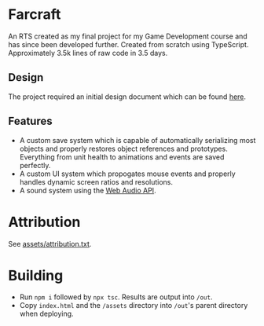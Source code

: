 # Farcraft
An RTS created as my final project for my Game Development course and has since been developed further. Created from scratch using TypeScript. Approximately 3.5k lines of raw code in 3.5 days.

## Design
The project required an initial design document which can be found [here](DesignDocument.md).

## Features
- A custom save system which is capable of automatically serializing most objects and properly restores object references and prototypes. Everything from unit health to animations and events are saved perfectly.
- A custom UI system which propogates mouse events and properly handles dynamic screen ratios and resolutions.
- A sound system using the [Web Audio API](https://developer.mozilla.org/en-US/docs/Web/API/Web_Audio_API).

# Attribution
See [assets/attribution.txt](assets/attribution.txt).

# Building
- Run `npm i` followed by `npx tsc`. Results are output into `/out`.
- Copy `index.html` and the `/assets` directory into `/out`'s parent directory when deploying.
